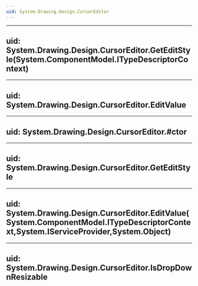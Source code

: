 ```yaml
---
uid: System.Drawing.Design.CursorEditor
---
```


---
uid: System.Drawing.Design.CursorEditor.GetEditStyle(System.ComponentModel.ITypeDescriptorContext)
---

---
uid: System.Drawing.Design.CursorEditor.EditValue
---

---
uid: System.Drawing.Design.CursorEditor.#ctor
---

---
uid: System.Drawing.Design.CursorEditor.GetEditStyle
---

---
uid: System.Drawing.Design.CursorEditor.EditValue(System.ComponentModel.ITypeDescriptorContext,System.IServiceProvider,System.Object)
---

---
uid: System.Drawing.Design.CursorEditor.IsDropDownResizable
---
